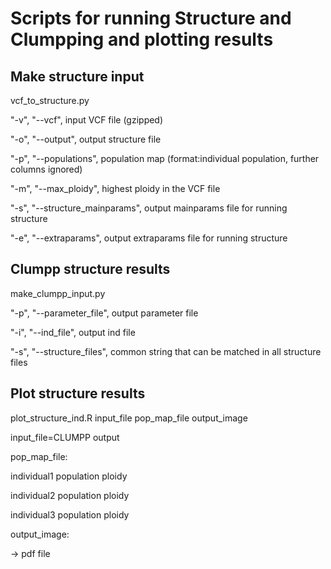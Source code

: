 # Scripts for running Structure and Clumpping and plotting results

## Make structure input

vcf_to_structure.py

"-v", "--vcf", input VCF file (gzipped)

"-o", "--output", output structure file

"-p", "--populations", population map (format:individual population, further columns ignored)

"-m", "--max_ploidy", highest ploidy in the VCF file

"-s", "--structure_mainparams", output mainparams file for running structure

"-e", "--extraparams", output extraparams file for running structure

## Clumpp structure results

make_clumpp_input.py

"-p", "--parameter_file", output parameter file

"-i", "--ind_file", output ind file

"-s", "--structure_files", common string that can be matched in all structure files

## Plot structure results

plot_structure_ind.R input_file pop_map_file output_image

input_file=CLUMPP output

pop_map_file:

individual1 population ploidy

individual2 population ploidy

individual3 population ploidy

output_image:

-> pdf file

